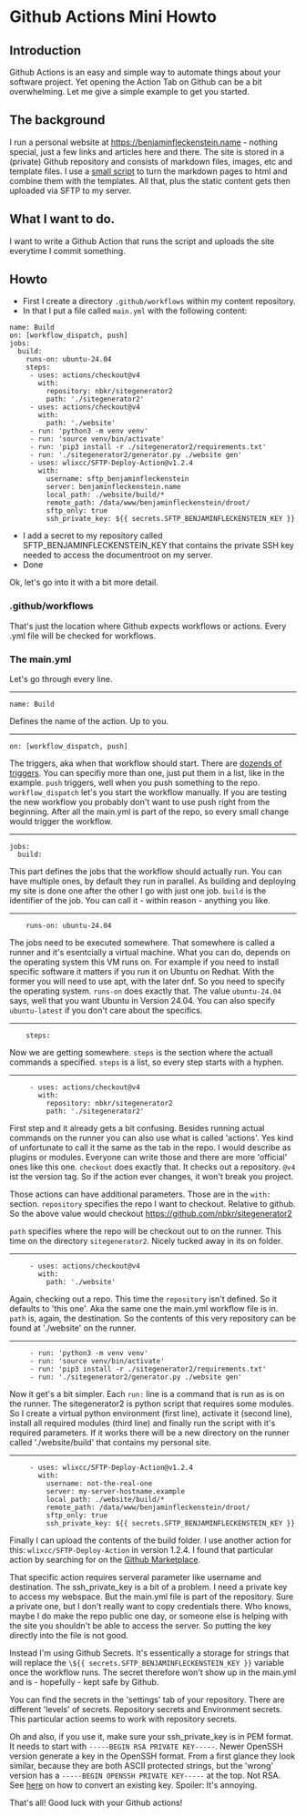 # Github Actions Mini Howto

## Introduction
Github Actions is an easy and simple way to automate things about your software project. Yet opening the Action Tab on Github can
be a bit overwhelming. Let me give a simple example to get you started.

## The background
I run a personal website at https://benjaminfleckenstein.name - nothing special,
just a few links and articles here and there. The site is stored in a (private)
Github repository and consists of markdown files, images, etc and template
files. I use a [small script](https://github.com/nbkr/sitegenerator2) to turn
the markdown pages to html and combine them with the templates. All that, plus
the static content gets then uploaded via SFTP to my server.

## What I want to do.
I want to write a Github Action that runs the script and uploads the site
everytime I commit something. 

## Howto
* First I create a directory `.github/workflows` within my content repository.
* In that I put a file called `main.yml` with the following content:

```
name: Build
on: [workflow_dispatch, push]
jobs:
  build:
    runs-on: ubuntu-24.04
    steps:
     - uses: actions/checkout@v4
       with: 
         repository: nbkr/sitegenerator2
         path: './sitegenerator2'
     - uses: actions/checkout@v4
       with:
         path: './website'
     - run: 'python3 -m venv venv'
     - run: 'source venv/bin/activate'
     - run: 'pip3 install -r ./sitegenerator2/requirements.txt'
     - run: './sitegenerator2/generator.py ./website gen'
     - uses: wlixcc/SFTP-Deploy-Action@v1.2.4
       with:
         username: sftp_benjaminfleckenstein
         server: benjaminfleckenstein.name
         local_path: ./website/build/*
         remote_path: /data/www/benjaminfleckenstein/droot/
         sftp_only: true
         ssh_private_key: ${{ secrets.SFTP_BENJAMINFLECKENSTEIN_KEY }}
```

* I add a secret to my repository called SFTP_BENJAMINFLECKENSTEIN_KEY that contains the private SSH key needed to access the documentroot on my server.
* Done

Ok, let's go into it with a bit more detail.

### .github/workflows
That's just the location where Github expects workflows or actions. Every .yml file will be checked for workflows.

### The main.yml
Let's go through every line.

---
```
name: Build
```
Defines the name of the action. Up to you.

---
```
on: [workflow_dispatch, push]
```
The triggers, aka when that workflow should start. There are [dozends of triggers](https://docs.github.com/en/actions/using-workflows/triggering-a-workflow). You can specifiy more than one,
just put them in a list, like in the example. `push` triggers, well when you push something to the repo. `workflow_dispatch` let's you start the workflow manually. If you are testing the new
workflow you probably don't want to use push right from the beginning. After all the main.yml is part of the repo, so every small change would trigger the workflow.

---
```
jobs:
  build:
```
This part defines the jobs that the workflow should actually run. You can have multiple ones, by default they run in parallel. As building and deploying my site is done one 
after the other I go with just one job. `build` is the identifier of the job. You can call it - within reason - anything you like.

---
```
    runs-on: ubuntu-24.04
```
The jobs need to be executed somewhere. That somewhere is called a runner and
it's esentcially a virtual machine. What you can do, depends on the operating
system this VM runs on. For example if you need to install specific software it
matters if you run it on Ubuntu on Redhat. With the former you will need to use
apt, with the later dnf. So you need to specify the operating system. `runs-on`
does exactly that.  The value `ubuntu-24.04` says, well that you want Ubuntu in
Version 24.04. You can also specify `ubuntu-latest` if you don't care about the
specifics. 


---
```
    steps:
```
Now we are getting somewhere. `steps` is the section where the actuall commands a specified. `steps` is a list, so every step starts with a hyphen.


---
```
     - uses: actions/checkout@v4
       with: 
         repository: nbkr/sitegenerator2
         path: './sitegenerator2'
```
First step and it already gets a bit confusing. Besides running actual commands
on the runner you can also use what is called 'actions'. Yes kind of
unfortunate to call it the same as the tab in the repo.  I would describe as
plugins or modules. Everyone can write those and there are more 'official' ones
like this one. `checkout` does exactly that. It checks out a repository. `@v4`
ist the version tag. So if the action ever changes, it won't break you project. 

Those actions can have additional parameters. Those are in the `with:` section. 
`repository` specifies the repo I want to checkout. Relative to github. So the above
value would checkout https://github.com/nbkr/sitegenerator2

`path` specifies where the repo will be checkout out to on the runner. This
time on the directory `sitegenerator2`. Nicely tucked away in its on folder.

---
```
     - uses: actions/checkout@v4
       with:
         path: './website'

```
Again, checking out a repo. This time the `repository` isn't defined. So it defaults
to 'this one'. Aka the same one the main.yml workflow file is in. `path` is, again, the destination.
So the contents of this very repository can be found at './website' on the runner.


---
```
     - run: 'python3 -m venv venv'
     - run: 'source venv/bin/activate'
     - run: 'pip3 install -r ./sitegenerator2/requirements.txt'
     - run: './sitegenerator2/generator.py ./website gen'
```
Now it get's a bit simpler. Each `run:` line is a command that is run as is on the runner. The sitegenerator2
is python script that requires some modules. So I create a virtual python environment (first line), activate it (second line),
install all required modules (third line) and finally run the script with it's required parameters. If it works there will
be a new directory on the runner called './website/build' that contains my personal site. 

---
```
     - uses: wlixcc/SFTP-Deploy-Action@v1.2.4
       with:
         username: not-the-real-one
         server: my-server-hostname.example
         local_path: ./website/build/*
         remote_path: /data/www/benjaminfleckenstein/droot/
         sftp_only: true
         ssh_private_key: ${{ secrets.SFTP_BENJAMINFLECKENSTEIN_KEY }}
```
Finally I can upload the contents of the build folder. I use another action for this: `wlixcc/SFTP-Deploy-Action` in version 1.2.4. I
found that particular action by searching for on the [Github Marketplace](https://github.com/marketplace?type=actions).

That specific action requires serveral parameter like username and destination. The ssh_private_key is a bit of a problem. I need
a private key to access my webspace. But the main.yml file is part of the repository. Sure a private one, but I don't really want to
copy credentials there. Who knows, maybe I do make the repo public one day, or someone else is helping with the site you shouldn't be
able to access the server. So putting the key directly into the file is not good. 

Instead I'm using Github Secrets. It's essentically a storage for strings that will replace the <nobr>`\${{ secrets.SFTP_BENJAMINFLECKENSTEIN_KEY }}`</nobr>
variable once the workflow runs. The secret therefore won't show up in the main.yml and is - hopefully - kept safe by Github.

You can find the secrets in the 'settings' tab of your repository. There are different 'levels' of secrets. Repository secrets and Environment secrets.
This particular action seems to work with repository secrets.

Oh and also, if you use it, make sure your ssh_private_key is in PEM format. It needs to start with `-----BEGIN RSA PRIVATE KEY-----`. Newer OpenSSH
version generate a key in the OpenSSH format. From a first glance they look similar, because they are both ASCII protected strings, but the 'wrong' version has a 
`-----BEGIN OPENSSH PRIVATE KEY-----` at the top. Not RSA. See [here](https://stackoverflow.com/questions/54994641/openssh-private-key-to-rsa-private-key) on how
to convert an existing key. Spoiler: It's annoying.

That's all! Good luck with your Github actions!
